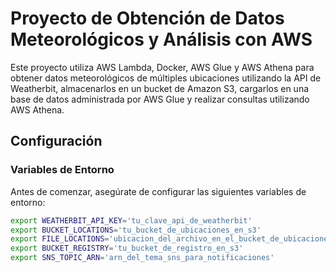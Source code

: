 # Proyecto de Obtención de Datos Meteorológicos y Análisis con AWS

Este proyecto utiliza AWS Lambda, Docker, AWS Glue y AWS Athena para obtener datos meteorológicos de múltiples ubicaciones utilizando la API de Weatherbit, almacenarlos en un bucket de Amazon S3, cargarlos en una base de datos administrada por AWS Glue y realizar consultas utilizando AWS Athena.

## Configuración

### Variables de Entorno

Antes de comenzar, asegúrate de configurar las siguientes variables de entorno:

```bash
export WEATHERBIT_API_KEY='tu_clave_api_de_weatherbit'
export BUCKET_LOCATIONS='tu_bucket_de_ubicaciones_en_s3'
export FILE_LOCATIONS='ubicacion_del_archivo_en_el_bucket_de_ubicaciones'
export BUCKET_REGISTRY='tu_bucket_de_registro_en_s3'
export SNS_TOPIC_ARN='arn_del_tema_sns_para_notificaciones'

